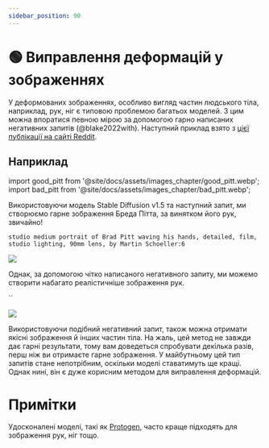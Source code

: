 ```yaml
---
sidebar_position: 90
---
```


# 🟢 Виправлення деформацій у зображеннях

У деформованих зображеннях, особливо вигляд частин людського тіла, наприклад, рук, ніг є типовою проблемою багатьох моделей. З цим можна впоратися певною мірою за допомогою гарно написаних негативних запитів (@blake2022with). Наступний приклад взято з [цієї публікації на сайті Reddit](https://www.reddit.com/r/StableDiffusion/comments/z7salo/with_the_right_prompt_stable_diffusion_20_can_do/).

## Наприклад

import good_pitt from '@site/docs/assets/images_chapter/good_pitt.webp';
import bad_pitt from '@site/docs/assets/images_chapter/bad_pitt.webp';

Використовуючи модель Stable Diffusion v1.5 та наступний запит, ми створюємо гарне зображення Бреда Пітта, за винятком його рук, звичайно!

`studio medium portrait of Brad Pitt waving his hands, detailed, film, studio lighting, 90mm lens, by Martin Schoeller:6`

<div style={{textAlign: 'center'}}>
  <img src={bad_pitt} style={{width: "250px"}} />
</div>

Однак, за допомогою чітко написаного негативного запиту, ми можемо створити набагато реалістичніше зображення рук.

``
<div style={{textAlign: 'center'}}>
  <img src={good_pitt} style={{width: "250px"}} />
</div>

Використовуючи подібний негативний запит, також можна отримати якісні зображення й інших частин тіла. На жаль, цей метод не завжди дає гарні результати, тому вам доведеться спробувати декілька разів, перш ніж ви отримаєте гарне зображення. У майбутньому цей тип запитів стане непотрібним, оскільки моделі ставатимуть ще кращі. Однак нині, він є дуже корисним методом для виправлення деформацій.


# Примітки

Удосконалені моделі, такі як [Protogen](https://civitai.com/models/3666/protogen-x34-official-release), часто краще підходять для зображення рук, ніг тощо.